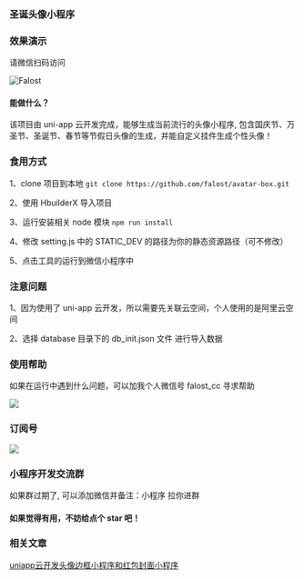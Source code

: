 ### 圣诞头像小程序


### 效果演示

请微信扫码访问

![Falost](https://falost.gitee.io/static/falost/falost_mp.jpg)

#### 能做什么？

该项目由 uni-app 云开发完成，能够生成当前流行的头像小程序, 包含国庆节、万圣节、圣诞节、春节等节假日头像的生成，并能自定义挂件生成个性头像！

### 食用方式
 
1、clone 项目到本地 `git clone https://github.com/falost/avatar-box.git`

2、使用 HbuilderX 导入项目

3、运行安装相关 node 模块 `npm run install`

4、修改 setting.js 中的 STATIC_DEV 的路径为你的静态资源路径（可不修改）

5、点击工具的运行到微信小程序中

### 注意问题

1、因为使用了 uni-app 云开发，所以需要先关联云空间，个人使用的是阿里云空间

2、选择 database 目录下的 db_init.json 文件 进行导入数据


### 使用帮助

如果在运行中遇到什么问题，可以加我个人微信号 falost_cc 寻求帮助

![](https://falost.gitee.io/static/falost/qrcode_for_falost_cc.jpg)


### 订阅号

![](https://falost.gitee.io/static/falost/qrcode_for_falost.jpg)

### 小程序开发交流群

如果群过期了, 可以添加微信并备注：小程序 拉你进群

#### 如果觉得有用，不妨给点个 star 吧！

### 相关文章

[uniapp云开发头像边框小程序和红包封面小程序](https://juejin.cn/post/7049037420670484511)


